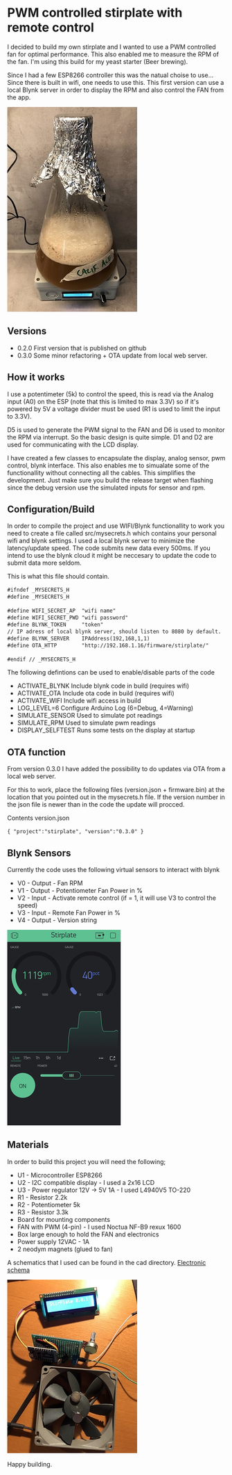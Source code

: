 # PWM controlled stirplate with remote control

I decided to build my own stirplate and I wanted to use a PWM controlled fan for optimal performance. This also enabled me to measure the RPM of the fan. I'm using this build for my yeast starter (Beer brewing).

Since I had a few ESP8266 controller this was the natual choise to use... Since there is built in wifi, one needs to use this. This first version can use a local Blynk server in order to display the RPM and also control the FAN from the app. 

![Yeast fermentation](img/stirplate.jpg)

## Versions

* 0.2.0 First version that is published on github
* 0.3.0 Some minor refactoring + OTA update from local web server.

## How it works

I use a potentimeter (5k) to control the speed, this is read via the Analog input (A0) on the ESP (note that this is limited to max 3.3V) so if it's powered by 5V a voltage divider must be used (R1 is used to limit the input to 3.3V). 

D5 is used to generate the PWM signal to the FAN and D6 is used to monitor the RPM via interrupt. So the basic design is quite simple. D1 and D2 are used for communicating with the LCD display.

I have created a few classes to encapsulate the display, analog sensor, pwm control, blynk interface. This also enables me to simualate some of the functionallity without connecting all the cables. This simplifies the development. Just make sure you build the release target when flashing since the debug version use the simulated inputs for sensor and rpm.

## Configuration/Build

In order to compile the project and use WIFI/Blynk functionallity to work you need to create a file called src/mysecrets.h which contains your personal wifi and blynk settings. I used a local blynk server to minimize the latency/update speed. The code submits new data every 500ms. If you intend to use the blynk cloud it might be neccesary to update the code to submit data more seldom.

This is what this file should contain. 
```
#ifndef _MYSECRETS_H
#define _MYSECRETS_H

#define WIFI_SECRET_AP  "wifi name"
#define WIFI_SECRET_PWD "wifi password"
#define BLYNK_TOKEN     "token"
// IP adress of local blynk server, should listen to 8080 by default.
#define BLYNK_SERVER    IPAddress(192,168,1,1)      
#define OTA_HTTP        "http://192.168.1.16/firmware/stirplate/"     

#endif // _MYSECRETS_H
```

The following defintions can be used to enable/disable parts of the code

* ACTIVATE_BLYNK    Include blynk code in build (requires wifi)
* ACTIVATE_OTA      Include ota code in build (requires wifi)
* ACTIVATE_WIFI     Include wifi access in build 
* LOG_LEVEL=6       Configure Arduino Log (6=Debug, 4=Warning)
* SIMULATE_SENSOR   Used to simulate pot readings
* SIMULATE_RPM      Used to simulate pwm readings
* DISPLAY_SELFTEST  Runs some tests on the display at startup

## OTA function

From version 0.3.0 I have added the possibility to do updates via OTA from a local web server. 

For this to work, place the following files (version.json + firmware.bin) at the location that you pointed out in the mysecrets.h file. If the version number in the json file is newer than in the code the update will procced.

Contents version.json
```
{ "project":"stirplate", "version":"0.3.0" }
```

## Blynk Sensors

Currently the code uses the following virtual sensors to interact with blynk

* V0 - Output - Fan RPM 
* V1 - Output - Potentiometer Fan Power in %
* V2 - Input  - Activate remote control (if = 1, it will use V3 to control the speed)
* V3 - Input  - Remote Fan Power in %
* V4 - Output - Version string

![Screenshot from Blynk](img/blynk.png)

## Materials

In order to build this project you will need the following;

* U1 - Microcontroller ESP8266
* U2 - I2C compatible display - I used a 2x16 LCD
* U3 - Power regulator 12V -> 5V 1A - I used L4940V5 TO-220
* R1 - Resistor 2.2k 
* R2 - Potentiometer 5k
* R3 - Resistor 3.3k
* Board for mounting components
* FAN with PWM (4-pin) - I used Noctua NF-B9 rexux 1600 
* Box large enough to hold the FAN and electronics
* Power supply 12VAC - 1A
* 2 neodym magnets (glued to fan)

A schematics that I used can be found in the cad directory. [Electronic schema](cad/schema.pdf)

![First build](img/build.jpg)

Happy building. 